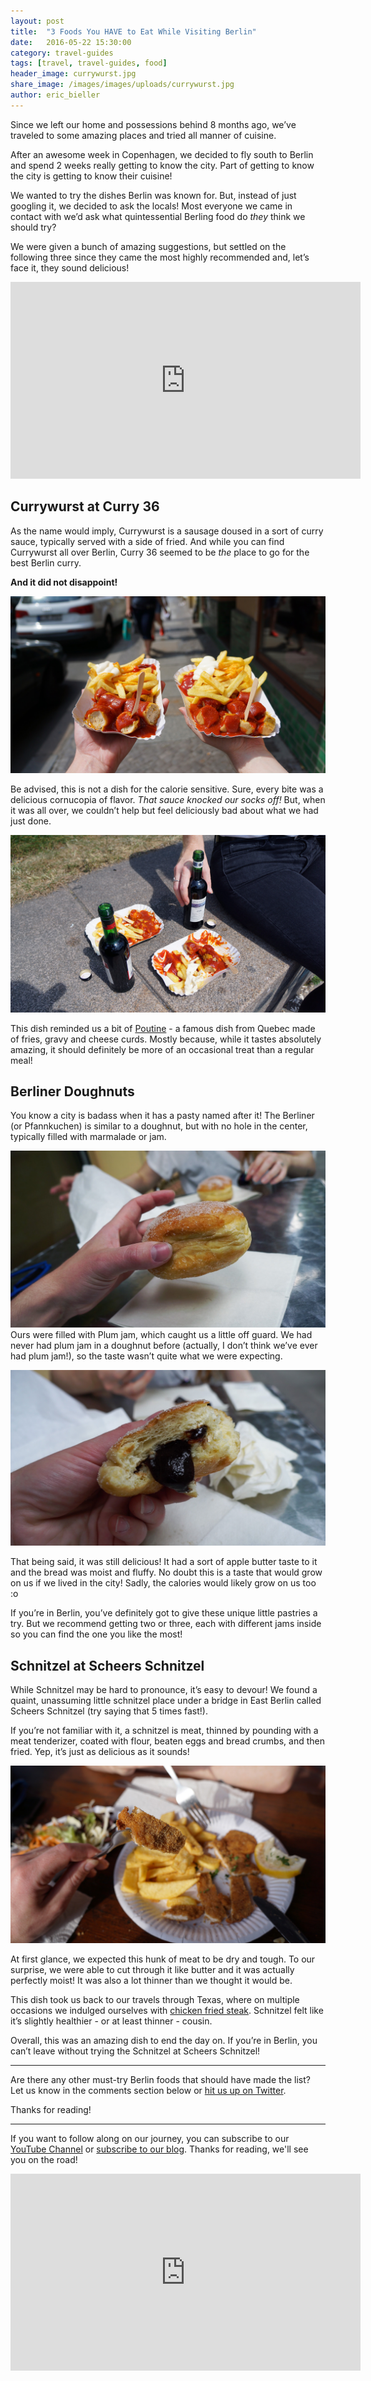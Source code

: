```yaml
---
layout: post
title:  "3 Foods You HAVE to Eat While Visiting Berlin"
date:   2016-05-22 15:30:00
category: travel-guides
tags: [travel, travel-guides, food]
header_image: currywurst.jpg
share_image: /images/images/uploads/currywurst.jpg
author: eric_bieller
---
```


Since we left our home and possessions behind 8 months ago, we’ve traveled to some amazing places and tried all manner of cuisine.

After an awesome week in Copenhagen, we decided to fly south to Berlin and spend 2 weeks really getting to know the city. Part of getting to know the city is getting to know their cuisine!

We wanted to try the dishes Berlin was known for. But, instead of just googling it, we decided to ask the locals! Most everyone we came in contact with we’d ask what quintessential Berling food do *they* think we should try?

We were given a bunch of amazing suggestions, but settled on the following three since they came the most highly recommended and, let’s face it, they sound delicious!

<iframe width="560" height="315" src="https://www.youtube.com/embed/2aUg7mjzbg8" frameborder="0" allowfullscreen></iframe>

## Currywurst at Curry 36

As the name would imply, Currywurst is a sausage doused in a sort of curry sauce, typically served with a side of fried. And while you can find Currywurst all over Berlin, Curry 36 seemed to be *the* place to go for the best Berlin curry.

**And it did not disappoint!**

![currywurst from curry 36](/images/uploads/currywurst.jpg)

Be advised, this is not a dish for the calorie sensitive. Sure, every bite was a delicious cornucopia of flavor. *That sauce knocked our socks off!* But, when it was all over, we couldn’t help but feel deliciously bad about what we had just done.

![more currywurst from curry 36](/images/uploads/currywurst-2.jpg)

This dish reminded us a bit of [Poutine](https://en.wikipedia.org/wiki/Poutine) - a famous dish from Quebec made of fries, gravy and cheese curds. Mostly because, while it tastes absolutely amazing, it should definitely be more of an occasional treat than a regular meal!

## Berliner Doughnuts

You know a city is badass when it has a pasty named after it! The Berliner (or Pfannkuchen) is similar to a doughnut, but with no hole in the center, typically filled with marmalade or jam.

![berliner doughnut](/images/uploads/berliner.jpg)
Ours were filled with Plum jam, which caught us a little off guard. We had never had plum jam in a doughnut before (actually, I don’t think we’ve ever had plum jam!), so the taste wasn’t quite what we were expecting.

![plum filling](/images/uploads/berliner-2.jpg)

That being said, it was still delicious! It had a sort of apple butter taste to it and the bread was moist and fluffy. No doubt this is a taste that would grow on us if we lived in the city! Sadly, the calories would likely grow on us too :o

If you’re in Berlin, you’ve definitely got to give these unique little pastries a try. But we recommend getting two or three, each with different jams inside so you can find the one you like the most!

## Schnitzel at Scheers Schnitzel

While Schnitzel may be hard to pronounce, it’s easy to devour! We found a quaint, unassuming little schnitzel place under a bridge in East Berlin called Scheers Schnitzel (try saying that 5 times fast!).

If you’re not familiar with it, a schnitzel is meat, thinned by pounding with a meat tenderizer, coated with flour, beaten eggs and bread crumbs, and then fried. Yep, it’s just as delicious as it sounds!

![scheers schnitzel](/images/uploads/schnitzel.jpg)

At first glance, we expected this hunk of meat to be dry and tough. To our surprise, we were able to cut through it like butter and it was actually perfectly moist! It was also a lot thinner than we thought it would be. 

This dish took us back to our travels through Texas, where on multiple occasions we indulged ourselves with [chicken fried steak](https://en.wikipedia.org/wiki/Chicken_fried_steak). Schnitzel felt like it’s slightly healthier - or at least thinner - cousin.

Overall, this was an amazing dish to end the day on. If you’re in Berlin, you can’t leave without trying the Schnitzel at Scheers Schnitzel!

---

Are there any other must-try Berlin foods that should have made the list? Let us know in the comments section below or [hit us up on Twitter](http://twitter.com/the_endless_a).

Thanks for reading!


----

If you want to follow along on our journey, you can subscribe to our [YouTube Channel](https://www.youtube.com/c/TheEndlessAdventure?sub_confirmation=1) or [subscribe to our blog](http://conversational.us6.list-manage.com/subscribe?u=f210e827b5997f97a4c359077&id=cbb27cac9e). Thanks for reading, we'll see you on the road!

<iframe width="560" height="315" src="https://www.youtube.com/embed/Qm7a1IA7oQ8" frameborder="0" allowfullscreen></iframe>